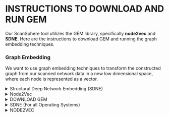 # INSTRUCTIONS TO DOWNLOAD AND RUN GEM

Our ScanSphere tool utilizes the GEM library, specifically **node2vec** and **SDNE**. 
Here are the instructions to download GEM and running the graph embedding techniques.

### Graph Embedding

We want to use graph embedding techniques to transform the constructed graph from our scanned network data in a new low dimensional space, where each node is represented as a vector.


<details>
    <summary>Structural Deep Network Embedding (SDNE)</summary>
    
SDNE is a graph embedding technique that tries to learn from the First-order proximity and the Second-order proximity instead of taking random walks. First-order proximity is when two nodes have a direct edge, hence we will consider them as neighbors. Second-order proximity is when two nodes have an indirect edge but are similar due to sharing multiple neighbors/adjacents nodes. The main purpose of SDNE is to capture highly non-linear structures by using the First-order(supervised) and Second-order(unsupervised) proximities which result in a semi-supervised network proximity. The reason for using SDNE for our ScanSphere tool is to make sure our graph was in a lower dimension, directed, and weighted. We wanted to have an algorithm that placed pentalties when similar nodes are mapped far from each other in the embedded space, thus permitting a zone for optimization through minimizing the space between those nodes. 

Here is the research paper discussing more on SDNE: https://www.kdd.org/kdd2016/papers/files/rfp0191-wangAemb.pdf
</details>


<details>
    <summary>Node2Vec</summary>

Node2vec is a graph embedding technique that takes random walks, while investigating the neighboring nodes. Node2vec utilizes breadth-first-search(BFS) and depth-first-search(DFS) as parameters in order to decide what node it will be walking to next. Breadth-first-search is when the neighborhood is restricted to nodes that are immediate neighbors of the source; better for learning local neighbors. Depth-first-search is when the neighborhood consists of nodes sequentially sampled at increasing distances from the source node; better for learning global neighbors. Since these two are parameterized, node2vec can shift from one to the other depending on the task, hence displaying different results depending on the values of the parameters. We are using node2vec for the same reasons as that of SDNE as well as having a flexible algorithm that provides a diverse set of interpretations of the network neighborhood. 

Here is the research paper discussing more on node2vec: https://www.kdd.org/kdd2016/papers/files/rfp0218-groverA.pdf
</details>


<details>
    <summary>DOWNLOAD GEM</summary>

1. Download GEM: https://github.com/palash1992/GEM
    
2. Go into the *tests* folder
    
3. Open the *test_karate.py* python file
    
4. Comment out lines 13 - 16 so that you only have: 

    *from gem.embedding.node2vec import node2vec*
    
    *from gem.embedding.sdne     import SDNE*
    
5. Comment out lines 33 - 36 so that you only have:

    *models.append(node2vec(d=2, max_iter=1, walk_len=80, num_walks=10, con_size=10, ret_p=1, inout_p=1))*
    
    *models.append(SDNE(d=2, beta=5, alpha=1e-5, nu1=1e-6, nu2=1e-6, K=3,n_units=[50, 15,], rho=0.3, n_iter=50,*                     xeta=0.01,n_batch=100,
                *modelfile=['enc_model.json', 'dec_model.json'],*
                *weightfile=['enc_weights.hdf5', 'dec_weights.hdf5']))*

6. Save the file
</details>

<details>
  <summary>SDNE (For all Operating Systems)</summary> 
<br>
**Note: GEM WILL NOT BE ABLE TO WORK IF YOU HAVE ANACONDA INSTALLED.**

1. On your terminal (cmd prompt, etc.) install specified versions:

    *pip3 install matplotlib==2.2.4*
    
    *pip3 install tensorflow==1.13.1*
    
2. Go to *tests* directory on your terminal and run the following:

    *python3 test_karate.py --SDNE 0*   
  
3. You should be able to see similar outputs as shown in the GEM GitHub Repository.

</details>

<details>
  <summary>NODE2VEC</summary> 


**FOR MAC OS**
1. Download Snap: https://github.com/snap-stanford/snap

2. Move your *snap-master* into the *GEM-master*

3. On your terminal, cd into your *snap-master* directory and run a *make all*
    
4. After *make all* is done, cd into *examples* and then cd into *node2vec* folder

5. Go into your bash file: *vi ~/.bash_profile* and change the export path:

    *export PATH=/Users/{user}/Desktop/SD/GEM-master/snap-master/examples/Release/:$PATH*
    
    ***Tip: You can go into the *examples* folder, drag and drop the *Release* folder into the bash file.***
    
6. In your *node2vec* folder, run: *./node2vec* to install

7. In your *node2vec* folder, run: *chmod +x ./node2vec* to give permission

8. Go back to the *tests* folder in *GEM-master* and run: 
    
    *python3 test_karate.py --node2vec 0* 

</details>


